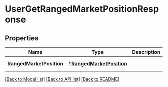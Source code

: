 # UserGetRangedMarketPositionResponse

## Properties
Name | Type | Description | Notes
------------ | ------------- | ------------- | -------------
**RangedMarketPosition** | [***RangedMarketPosition**](RangedMarketPosition.md) |  | [default to null]

[[Back to Model list]](../README.md#documentation-for-models) [[Back to API list]](../README.md#documentation-for-api-endpoints) [[Back to README]](../README.md)

